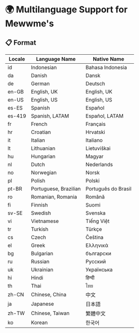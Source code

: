 # 🌍 Multilanguage Support for Mewwme's

## 📋 Format

| Locale  | Language Name          | Native Name             |
|---------|------------------------|-------------------------|
| id      | Indonesian              | Bahasa Indonesia        |
| da      | Danish                 | Dansk                   |
| de      | German                 | Deutsch                 |
| en-GB   | English, UK            | English, UK             |
| en-US   | English, US            | English, US             |
| es-ES   | Spanish                | Español                 |
| es-419  | Spanish, LATAM         | Español, LATAM          |
| fr      | French                 | Français                |
| hr      | Croatian               | Hrvatski                |
| it      | Italian                | Italiano                |
| lt      | Lithuanian             | Lietuviškai             |
| hu      | Hungarian              | Magyar                  |
| nl      | Dutch                  | Nederlands              |
| no      | Norwegian              | Norsk                   |
| pl      | Polish                 | Polski                  |
| pt-BR   | Portuguese, Brazilian  | Português do Brasil     |
| ro      | Romanian, Romania      | Română                  |
| fi      | Finnish                | Suomi                   |
| sv-SE   | Swedish                | Svenska                 |
| vi      | Vietnamese             | Tiếng Việt              |
| tr      | Turkish                | Türkçe                  |
| cs      | Czech                  | Čeština                 |
| el      | Greek                  | Ελληνικά                |
| bg      | Bulgarian              | български               |
| ru      | Russian                | Pусский                 |
| uk      | Ukrainian              | Українська              |
| hi      | Hindi                  | हिन्दी                  |
| th      | Thai                   | ไทย                     |
| zh-CN   | Chinese, China         | 中文                    |
| ja      | Japanese               | 日本語                   |
| zh-TW   | Chinese, Taiwan        | 繁體中文                 |
| ko      | Korean                 | 한국어                  |
